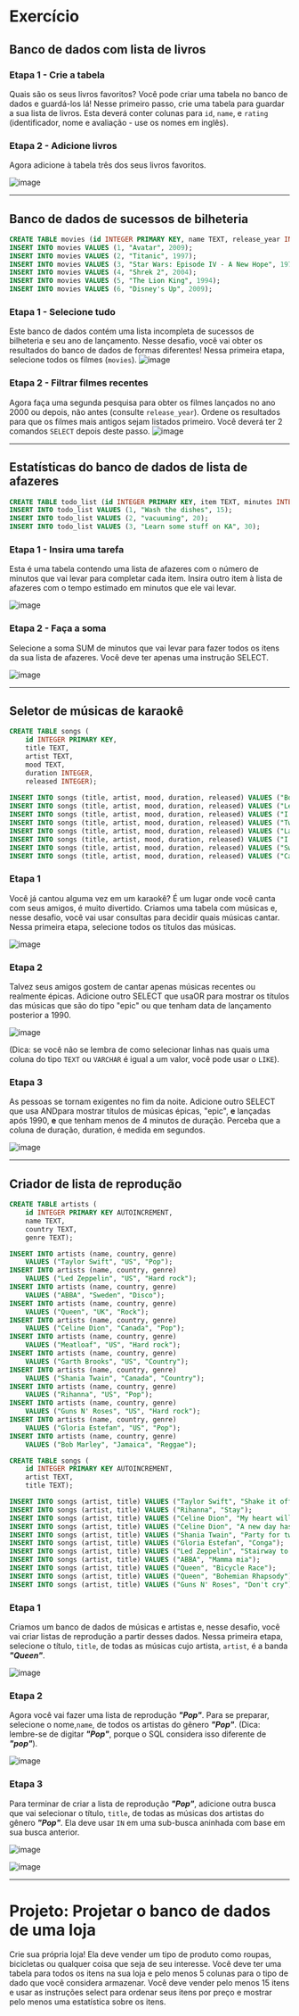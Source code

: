 # Exercício
## Banco de dados com lista de livros
### Etapa 1 - Crie a tabela
Quais são os seus livros favoritos? Você pode criar uma tabela no banco de dados e guardá-los lá! Nesse primeiro passo, crie uma tabela para guardar a sua lista de livros. Esta deverá conter colunas para `id`, `name`, e `rating` (identificador, nome e avaliação - use os nomes em inglês).

### Etapa 2 - Adicione livros
Agora adicione à tabela três dos seus livros favoritos.

![image](https://user-images.githubusercontent.com/93677384/149572027-008fe8f7-16a7-40de-b846-c7d039583d57.png)

---

## Banco de dados de sucessos de bilheteria

```sql
CREATE TABLE movies (id INTEGER PRIMARY KEY, name TEXT, release_year INTEGER);
INSERT INTO movies VALUES (1, "Avatar", 2009);
INSERT INTO movies VALUES (2, "Titanic", 1997);
INSERT INTO movies VALUES (3, "Star Wars: Episode IV - A New Hope", 1977);
INSERT INTO movies VALUES (4, "Shrek 2", 2004);
INSERT INTO movies VALUES (5, "The Lion King", 1994);
INSERT INTO movies VALUES (6, "Disney's Up", 2009);
```

### Etapa 1 - Selecione tudo
Este banco de dados contém uma lista incompleta de sucessos de bilheteria e seu ano de lançamento. Nesse desafio, você vai obter os resultados do banco de dados de formas diferentes! Nessa primeira etapa, selecione todos os filmes (`movies`).
![image](https://user-images.githubusercontent.com/93677384/149577363-36b63cd2-5593-4763-a5a5-ed691f797ddf.png)


### Etapa 2 - Filtrar filmes recentes
Agora faça uma segunda pesquisa para obter os filmes lançados no ano 2000 ou depois, não antes (consulte `release_year`). Ordene os resultados para que os filmes mais antigos sejam listados primeiro. Você deverá ter 2 comandos `SELECT` depois deste passo.
![image](https://user-images.githubusercontent.com/93677384/149580974-bd38b512-3571-4516-ab2d-bc7d74abedf5.png)

---

## Estatísticas do banco de dados de lista de afazeres

```sql
CREATE TABLE todo_list (id INTEGER PRIMARY KEY, item TEXT, minutes INTEGER);
INSERT INTO todo_list VALUES (1, "Wash the dishes", 15);
INSERT INTO todo_list VALUES (2, "vacuuming", 20);
INSERT INTO todo_list VALUES (3, "Learn some stuff on KA", 30);
```

### Etapa 1 - Insira uma tarefa
Esta é uma tabela contendo uma lista de afazeres com o número de minutos que vai levar para completar cada item. Insira outro item à lista de afazeres com o tempo estimado em minutos que ele vai levar.

![image](https://user-images.githubusercontent.com/93677384/149582145-b76285e4-9c84-4f1e-8814-a5b7a10f0c84.png)


### Etapa 2 - Faça a soma
Selecione a soma SUM de minutos que vai levar para fazer todos os itens da sua lista de afazeres. Você deve ter apenas uma instrução SELECT.

![image](https://user-images.githubusercontent.com/93677384/149583070-b7599e25-0623-4bd3-9492-53e1942c84e8.png)


---

## Seletor de músicas de karaokê

```sql
CREATE TABLE songs (
    id INTEGER PRIMARY KEY,
    title TEXT,
    artist TEXT,
    mood TEXT,
    duration INTEGER,
    released INTEGER);
    
INSERT INTO songs (title, artist, mood, duration, released) VALUES ("Bohemian Rhapsody", "Queen", "epic", 60, 1975);
INSERT INTO songs (title, artist, mood, duration, released) VALUES ("Let it go", "Idina Menzel", "epic", 227, 2013);
INSERT INTO songs (title, artist, mood, duration, released) VALUES ("I will survive", "Gloria Gaynor", "epic", 198, 1978);
INSERT INTO songs (title, artist, mood, duration, released) VALUES ("Twist and Shout", "The Beatles", "happy", 152, 1963);
INSERT INTO songs (title, artist, mood, duration, released) VALUES ("La Bamba", "Ritchie Valens", "happy", 166, 1958);
INSERT INTO songs (title, artist, mood, duration, released) VALUES ("I will always love you", "Whitney Houston", "epic", 273, 1992);
INSERT INTO songs (title, artist, mood, duration, released) VALUES ("Sweet Caroline", "Neil Diamond", "happy", 201, 1969);
INSERT INTO songs (title, artist, mood, duration, released) VALUES ("Call me maybe", "Carly Rae Jepsen", "happy", 193, 2011);
```

### Etapa 1
Você já cantou alguma vez em um karaokê? É um lugar onde você canta com seus amigos, é muito divertido. Criamos uma tabela com músicas e, nesse desafio, você vai usar consultas para decidir quais músicas cantar. Nessa primeira etapa, selecione todos os títulos das músicas.

![image](https://user-images.githubusercontent.com/93677384/149624044-7a3a88ea-a857-43ff-857e-25b0ca2b1661.png)


### Etapa 2
Talvez seus amigos gostem de cantar apenas músicas recentes ou realmente épicas. Adicione outro SELECT que usaOR para mostrar os títulos das músicas que são do tipo "epic" ou que tenham data de lançamento posterior a 1990.

![image](https://user-images.githubusercontent.com/93677384/149624242-e551b4c6-c906-4b3c-b048-cf80c697f011.png)


(Dica: se você não se lembra de como selecionar linhas nas quais uma coluna do tipo `TEXT` ou `VARCHAR` é igual a um valor, você pode usar o `LIKE`).

### Etapa 3
As pessoas se tornam exigentes no fim da noite. Adicione outro SELECT que usa ANDpara mostrar títulos de músicas épicas, "epic", **e** lançadas após 1990, __e__ que tenham menos de 4 minutos de duração.
Perceba que a coluna de duração, duration, é medida em segundos.

![image](https://user-images.githubusercontent.com/93677384/149624324-a713d20a-12b8-492a-ae2f-3fe287733587.png)


---

## Criador de lista de reprodução

```sql
CREATE TABLE artists (
    id INTEGER PRIMARY KEY AUTOINCREMENT,
    name TEXT,
    country TEXT,
    genre TEXT);

INSERT INTO artists (name, country, genre)
    VALUES ("Taylor Swift", "US", "Pop");
INSERT INTO artists (name, country, genre)
    VALUES ("Led Zeppelin", "US", "Hard rock");
INSERT INTO artists (name, country, genre)
    VALUES ("ABBA", "Sweden", "Disco");
INSERT INTO artists (name, country, genre)
    VALUES ("Queen", "UK", "Rock");
INSERT INTO artists (name, country, genre)
    VALUES ("Celine Dion", "Canada", "Pop");
INSERT INTO artists (name, country, genre)
    VALUES ("Meatloaf", "US", "Hard rock");
INSERT INTO artists (name, country, genre)
    VALUES ("Garth Brooks", "US", "Country");
INSERT INTO artists (name, country, genre)
    VALUES ("Shania Twain", "Canada", "Country");
INSERT INTO artists (name, country, genre)
    VALUES ("Rihanna", "US", "Pop");
INSERT INTO artists (name, country, genre)
    VALUES ("Guns N' Roses", "US", "Hard rock");
INSERT INTO artists (name, country, genre)
    VALUES ("Gloria Estefan", "US", "Pop");
INSERT INTO artists (name, country, genre)
    VALUES ("Bob Marley", "Jamaica", "Reggae");

CREATE TABLE songs (
    id INTEGER PRIMARY KEY AUTOINCREMENT,
    artist TEXT,
    title TEXT);

INSERT INTO songs (artist, title) VALUES ("Taylor Swift", "Shake it off");
INSERT INTO songs (artist, title) VALUES ("Rihanna", "Stay");
INSERT INTO songs (artist, title) VALUES ("Celine Dion", "My heart will go on");
INSERT INTO songs (artist, title) VALUES ("Celine Dion", "A new day has come");
INSERT INTO songs (artist, title) VALUES ("Shania Twain", "Party for two");
INSERT INTO songs (artist, title) VALUES ("Gloria Estefan", "Conga");
INSERT INTO songs (artist, title) VALUES ("Led Zeppelin", "Stairway to heaven");
INSERT INTO songs (artist, title) VALUES ("ABBA", "Mamma mia");
INSERT INTO songs (artist, title) VALUES ("Queen", "Bicycle Race");
INSERT INTO songs (artist, title) VALUES ("Queen", "Bohemian Rhapsody");
INSERT INTO songs (artist, title) VALUES ("Guns N' Roses", "Don't cry");
```

### Etapa 1
Criamos um banco de dados de músicas e artistas e, nesse desafio, você vai criar listas de reprodução a partir desses dados. Nessa primeira etapa, selecione o título, `title`, de todas as músicas cujo artista, `artist`, é a banda ___"Queen"___.

![image](https://user-images.githubusercontent.com/93677384/149625221-9011bf46-c877-4043-803c-e2b51e75a0c6.png)


### Etapa 2
Agora você vai fazer uma lista de reprodução ***"Pop"***. Para se preparar, selecione o nome,`name`, de todos os artistas do gênero ***"Pop"***.
(Dica: lembre-se de digitar ***"Pop"***, porque o SQL considera isso diferente de ***"pop"***).

![image](https://user-images.githubusercontent.com/93677384/149631217-06d9fc37-08fe-4168-ac2b-2ef718fa6996.png)




### Etapa 3
Para terminar de criar a lista de reprodução ***"Pop"***, adicione outra busca que vai selecionar o título, `title`, de todas as músicas dos artistas do gênero ***"Pop"***. Ela deve usar `IN` em uma sub-busca aninhada com base em sua busca anterior.

![image](https://user-images.githubusercontent.com/93677384/149627044-78309730-12c6-4fa4-8d09-0b7b3b77b17f.png)

![image](https://user-images.githubusercontent.com/93677384/149631290-8fac76d9-278b-48ed-85ec-ffe1ac21fc4d.png)

---

# Projeto: Projetar o banco de dados de uma loja

Crie sua própria loja! Ela deve vender um tipo de produto como roupas, bicicletas ou qualquer coisa que seja de seu interesse. Você deve ter uma tabela para todos os itens na sua loja e pelo menos 5 colunas para o tipo de dado que você considera armazenar. Você deve vender pelo menos 15 itens e usar as instruções select para ordenar seus itens por preço e mostrar pelo menos uma estatística sobre os itens.
